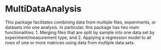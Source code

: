 # MultiDataAnalysis
This package facilitates combining data from multiple files, experiments, or datasets into one analysis. In particular, this package has two main functionalities: 1. Merging files that are split by sample into one data set by experiment/measurement type, and 2. Applying a regression model to all rows of one or more matrices using data from multiple data sets. 
